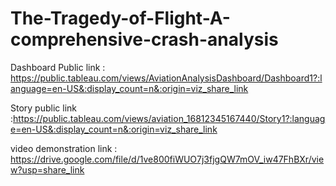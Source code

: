 # The-Tragedy-of-Flight-A-comprehensive-crash-analysis


Dashboard Public link : https://public.tableau.com/views/AviationAnalysisDashboard/Dashboard1?:language=en-US&:display_count=n&:origin=viz_share_link

Story public link :https://public.tableau.com/views/aviation_16812345167440/Story1?:language=en-US&:display_count=n&:origin=viz_share_link

video demonstration link : https://drive.google.com/file/d/1ve800fiWUO7j3fjgQW7mOV_iw47FhBXr/view?usp=share_link
